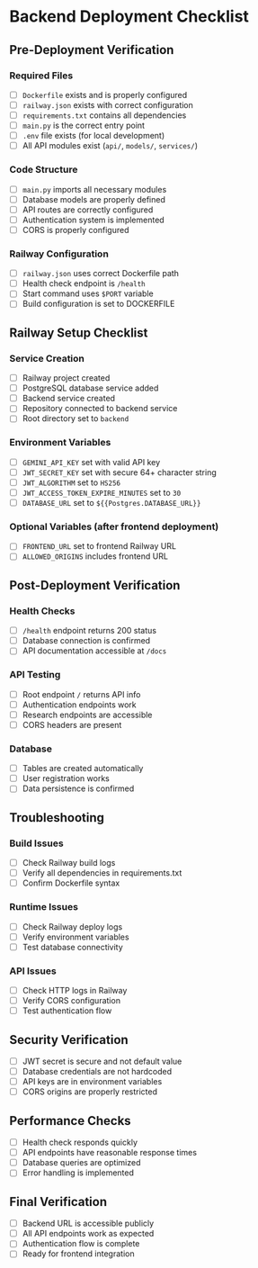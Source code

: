 # Backend Deployment Checklist

## Pre-Deployment Verification

### Required Files
- [ ] `Dockerfile` exists and is properly configured
- [ ] `railway.json` exists with correct configuration
- [ ] `requirements.txt` contains all dependencies
- [ ] `main.py` is the correct entry point
- [ ] `.env` file exists (for local development)
- [ ] All API modules exist (`api/`, `models/`, `services/`)

### Code Structure
- [ ] `main.py` imports all necessary modules
- [ ] Database models are properly defined
- [ ] API routes are correctly configured
- [ ] Authentication system is implemented
- [ ] CORS is properly configured

### Railway Configuration
- [ ] `railway.json` uses correct Dockerfile path
- [ ] Health check endpoint is `/health`
- [ ] Start command uses `$PORT` variable
- [ ] Build configuration is set to DOCKERFILE

## Railway Setup Checklist

### Service Creation
- [ ] Railway project created
- [ ] PostgreSQL database service added
- [ ] Backend service created
- [ ] Repository connected to backend service
- [ ] Root directory set to `backend`

### Environment Variables
- [ ] `GEMINI_API_KEY` set with valid API key
- [ ] `JWT_SECRET_KEY` set with secure 64+ character string
- [ ] `JWT_ALGORITHM` set to `HS256`
- [ ] `JWT_ACCESS_TOKEN_EXPIRE_MINUTES` set to `30`
- [ ] `DATABASE_URL` set to `${{Postgres.DATABASE_URL}}`

### Optional Variables (after frontend deployment)
- [ ] `FRONTEND_URL` set to frontend Railway URL
- [ ] `ALLOWED_ORIGINS` includes frontend URL

## Post-Deployment Verification

### Health Checks
- [ ] `/health` endpoint returns 200 status
- [ ] Database connection is confirmed
- [ ] API documentation accessible at `/docs`

### API Testing
- [ ] Root endpoint `/` returns API info
- [ ] Authentication endpoints work
- [ ] Research endpoints are accessible
- [ ] CORS headers are present

### Database
- [ ] Tables are created automatically
- [ ] User registration works
- [ ] Data persistence is confirmed

## Troubleshooting

### Build Issues
- [ ] Check Railway build logs
- [ ] Verify all dependencies in requirements.txt
- [ ] Confirm Dockerfile syntax

### Runtime Issues
- [ ] Check Railway deploy logs
- [ ] Verify environment variables
- [ ] Test database connectivity

### API Issues
- [ ] Check HTTP logs in Railway
- [ ] Verify CORS configuration
- [ ] Test authentication flow

## Security Verification

- [ ] JWT secret is secure and not default value
- [ ] Database credentials are not hardcoded
- [ ] API keys are in environment variables
- [ ] CORS origins are properly restricted

## Performance Checks

- [ ] Health check responds quickly
- [ ] API endpoints have reasonable response times
- [ ] Database queries are optimized
- [ ] Error handling is implemented

## Final Verification

- [ ] Backend URL is accessible publicly
- [ ] All API endpoints work as expected
- [ ] Authentication flow is complete
- [ ] Ready for frontend integration